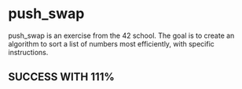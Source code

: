 # push_swap
push_swap is an exercise from the 42 school. The goal is to create an algorithm to sort a list of numbers most efficiently, with specific instructions.

## SUCCESS WITH 111% 
